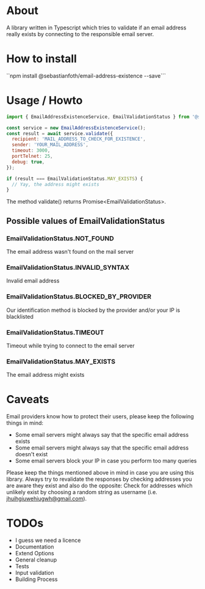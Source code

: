 # About
A library written in Typescript which tries to validate if an email address really exists by connecting to the responsible email server.

# How to install
``npm install @sebastianfoth/email-address-existence --save```

# Usage / Howto
```js
import { EmailAddressExistenceService, EmailValidationStatus } from '@sebastianfoth/email-address-existence';

const service = new EmailAddressExistenceService();
const result = await service.validate({
  recipient: 'MAIL_ADDRESS_TO_CHECK_FOR_EXISTENCE',
  sender: 'YOUR_MAIL_ADDRESS',
  timeout: 3000,
  portTelnet: 25,
  debug: true,
});

if (result === EmailValidationStatus.MAY_EXISTS) {
  // Yay, the address might exists
}
```

The method validate() returns Promise&lt;EmailValidationStatus&gt;.

## Possible values of EmailValidationStatus
### EmailValidationStatus.NOT_FOUND
The email address wasn't found on the mail server
### EmailValidationStatus.INVALID_SYNTAX
Invalid email address
### EmailValidationStatus.BLOCKED_BY_PROVIDER
Our identification method is blocked by the provider and/or your IP is blacklisted
### EmailValidationStatus.TIMEOUT
Timeout while trying to connect to the email server
### EmailValidationStatus.MAY_EXISTS
The email address might exists

# Caveats
Email providers know how to protect their users, please keep the following things in mind:
* Some email servers might always say that the specific email address exists
* Some email servers might always say that the specific email address doesn't exist
* Some email servers block your IP in case you perform too many queries

Please keep the things mentioned above in mind in case you are using this library. Always try to revalidate the responses by checking addresses you are aware they exist and also do the opposite: Check for addresses which unlikely exist by choosing a random string as username (i.e. jhuihgiuwehiugwh@gmail.com).

# TODOs
* I guess we need a licence
* Documentation
* Extend Options
* General cleanup
* Tests
* Input validation
* Building Process
